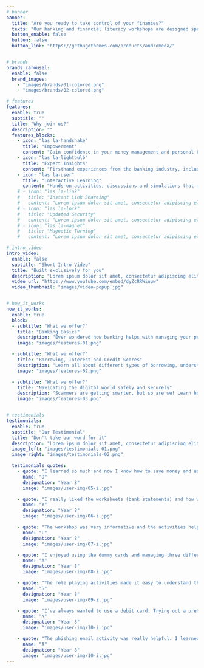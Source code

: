 ```yaml
---
# banner
banner:
  title: "Are you ready to take control of your finances?"
  texts: "Our banking and financial literacy workshops are designed specifically for teenagers looking to build a strong foundation for financial independence.Whether you’re saving for your first car, planning for college, or just curious about managing money, we’ve got you covered!"
  button_enable: false
  button: false
  button_link: "https://gethugothemes.com/products/andromeda/"


# brands
brands_carousel:
  enable: false
  brand_images:
    - "images/brands/01-colored.png"
    - "images/brands/02-colored.png"

# features
features:
  enable: true
  subtitle: ""
  title: "Why join us?"
  description: ""
  features_blocks:
    - icon: "las la-handshake"
      title: "Empowerment"
      content: "Gain confidence in your money management and personal banking skills, to take the first step towards financial independence"
    - icon: "las la-lightbulb"
      title: "Expert Insights"
      content: "Firsthand experiences from the banking industry, including valuable tips on managing finances and navigating banking services"
    - icon: "las la-user"
      title: "Interactive Learning"
      content: "Hands-on activities, discussions and simulations that make complex concepts relatable"
    # - icon: "las la-link"
    #   title: "Instant Link Shareing"
    #   content: "Lorem ipsum dolor sit amet, consectetur adipiscing elit. Neque enim id diam ornare volutpat in sagitis, aliquet. Arcu cursus"
    # - icon: "las la-lock"
    #   title: "Updated Security"
    #   content: "Lorem ipsum dolor sit amet, consectetur adipiscing elit. Neque enim id diam ornare volutpat in sagitis, aliquet. Arcu cursus"
    # - icon: "las la-magnet"
    #   title: "Magnetic Turning"
    #   content: "Lorem ipsum dolor sit amet, consectetur adipiscing elit. Neque enim id diam ornare volutpat in sagitis, aliquet. Arcu cursus"

# intro_video
intro_video:
  enable: false
  subtitle: "Short Intro Video"
  title: "Built exclusively for you"
  description: "Lorem ipsum dolor sit amet, consectetur adipiscing elit. Morbi egestas <br> Werat viverra id et aliquet. vulputate egestas sollicitudin."
  video_url: "https://www.youtube.com/embed/dyZcRRWiuuw"
  video_thumbnail: "images/video-popup.jpg"


# how_it_works
how_it_works:   
  enable: true
  block:
  - subtitle: "What we offer?"
    title: "Banking Basics"
    description: "Ever wondered how banking helps with managing your personal finances? This session will help you dive into the world of banking, discovering different types of accounts, bank statements, interest on savings, budgeting and much more."
    image: "images/features-01.png"

  - subtitle: "What we offer?"
    title: "Borrowing, Interest and Credit Scores"
    description: "Learn all about different types of borrowing, understand how credit cards work, what interest rates really mean, and how credit scores impact your financial journey."
    image: "images/features-02.png"

  - subtitle: "What we offer?"
    title: "Navigating the digital world safely and securely"
    description: "Scammers are getting smarter, but so are we! Learn how to protect your personal information, recognise phishing scams, and secure your accounts with smart practices. We’ll arm you with the tools you need to be a savvy digital banker!"
    image: "images/features-03.png"


# testimonials
testimonials:
  enable: true
  subtitle: "Our Testimonial"
  title: "Don't take our word for it"
  description: "Lorem ipsum dolor sit amet, consectetur adipiscing elit. Morbi egestas <br> Werat viverra id et aliquet. vulputate egestas sollicitudin."
  image_left: "images/testimonials-01.png"
  image_right: "images/testimonials-02.png"

  testimonials_quotes:
    - quote: "I learned so much and now I know how to save money and use it correctly"
      name: "D"
      designation: "Year 8"
      image: "images/user-img/05-i.jpg"

    - quote: "I really liked the worksheets (bank statements) and how we had to improvise if an emergency happens"
      name: "Y"
      designation: "Year 8"
      image: "images/user-img/06-i.jpg"

    - quote: "The workshop was very informative and the activities helped me understand more about banking as a whole since it was a foreign subject to me. Overall, very useful and informative and it would be beneficial for me friends to do it"
      name: "L"
      designation: "Year 8"
      image: "images/user-img/07-i.jpg"

    - quote: "I enjoyed using the dummy cards and managing three different accounts. It was a new experience for me, and I liked learning how to handle mandatory expenses"
      name: "A"
      designation: "Year 8"
      image: "images/user-img/08-i.jpg"

    - quote: "The role playing activities made it easy to understand things like interest rates. It was like a game, but I learned a lot!"
      name: "S"
      designation: "Year 8"
      image: "images/user-img/09-i.jpg"

    - quote: "I’ve always wanted to use a debit card. Trying out a pretend one in the workshop was fun and helped me understand how to actually use it"
      name: "K"
      designation: "Year 8"
      image: "images/user-img/10-i.jpg"

    - quote: "The phishing email activity was really helpful. I learned to spot signs like strange links and urgent language"
      name: "A"
      designation: "Year 8"
      image: "images/user-img/10-i.jpg"
---
```

